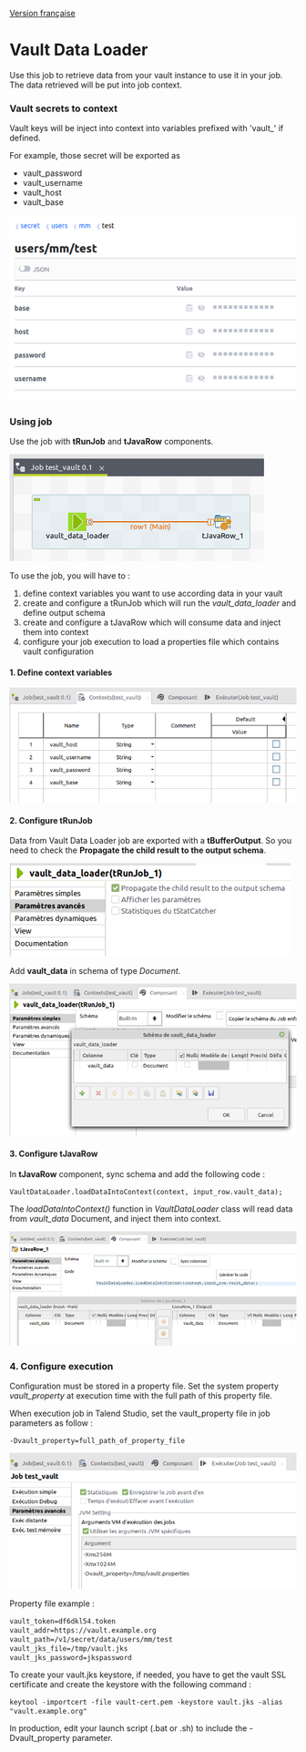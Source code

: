 [Version française](./LISEZ_MOI.md)

# Vault Data Loader

Use this job to retrieve data from your vault instance to use it in your job. The data retrieved will be put into job context.


### Vault secrets to context

Vault keys will be inject into context into variables prefixed with 'vault_' if defined.

For example, those secret will be exported as 

 * vault_password
 * vault_username
 * vault_host
 * vault_base

![image info](./screenshots/vault-0.png)


### Using job

Use the job with **tRunJob** and **tJavaRow** components.

![image info](./screenshots/vault-1.png)


To use the job, you will have to :

 1. define context variables you want to use according data in your vault
 2. create and configure a tRunJob which will run the *vault_data_loader* and define output schema
 3. create and configure a tJavaRow which will consume data and inject them into context
 4. configure your job execution to load a properties file which contains vault configuration


#### 1. Define context variables

![image info](./screenshots/vault-2.png)

#### 2. Configure tRunJob

Data from Vault Data Loader job are exported with a **tBufferOutput**. So you need to check the **Propagate the child result to the output schema**.

![image info](./screenshots/vault-3.png)

Add **vault_data** in schema of type *Document*.

![image info](./screenshots/vault-4.png)


#### 3. Configure tJavaRow

In **tJavaRow** component, sync schema and add the following code :

```
VaultDataLoader.loadDataIntoContext(context, input_row.vault_data);
```

The *loadDataIntoContext()* function in *VaultDataLoader* class will read data from *vault_data* Document, and inject them into context.

![image info](./screenshots/vault-5.png)




### 4. Configure execution

Configuration must be stored in a property file. Set the system property *vault_property* at execution time with the full path of this property file.

When execution job in Talend Studio, set the vault_property file in job parameters as follow :

```
-Dvault_property=full_path_of_property_file
```

![image info](./screenshots/vault-6.png)


Property file example :

```
vault_token=df6dkl54.token
vault_addr=https://vault.example.org
vault_path=/v1/secret/data/users/mm/test
vault_jks_file=/tmp/vault.jks
vault_jks_password=jkspassword
```

To create your vault.jks keystore, if needed, you have to get the vault SSL certificate and create the keystore with the following command :

```
keytool -importcert -file vault-cert.pem -keystore vault.jks -alias "vault.example.org"
```

In production, edit your launch script (.bat or .sh) to include the -Dvault_property parameter.